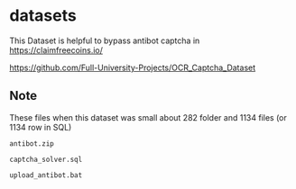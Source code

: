 # datasets 
This Dataset is helpful to bypass antibot captcha in https://claimfreecoins.io/

https://github.com/Full-University-Projects/OCR_Captcha_Dataset



## Note
These files when this dataset was small about 282 folder and 1134 files (or 1134 row in SQL)
```
antibot.zip

captcha_solver.sql

upload_antibot.bat
```


